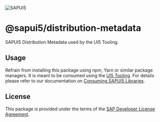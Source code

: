 ![SAPUI5](https://ui5.sap.com/resources/sap/ui/documentation/sdk/images/Logo_B_SAPUI5_H.png)

# @sapui5/distribution-metadata
SAPUI5 Distribution Metadata used by the UI5 Tooling.

## Usage
Refrain from installing this package using npm, Yarn or similar package managers.
It is meant to be consumed using the [UI5 Tooling](https://sap.github.io/ui5-tooling/).
For details please refer to our documentation on [Consuming SAPUI5 Libraries](https://sap.github.io/ui5-tooling/pages/SAPUI5/).

## License
This package is provided under the terms of the [SAP Developer License Agreement](https://tools.hana.ondemand.com/developer-license-3.1.txt).
